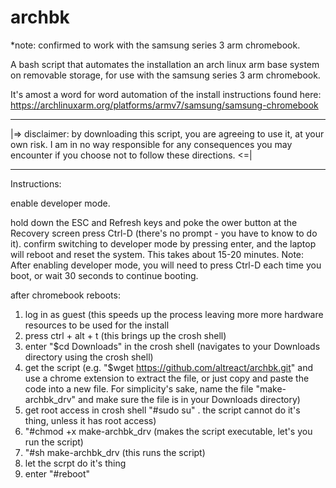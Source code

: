 # archbk

*note: confirmed to work with the samsung series 3 arm chromebook.

A bash script that automates the installation an arch linux arm base system on removable storage, for use with the samsung series 3 arm chromebook. 

It's amost a word for word automation of the install instructions found here: https://archlinuxarm.org/platforms/armv7/samsung/samsung-chromebook


*****
|=>  disclaimer: by downloading this script, you are agreeing to use it, at your own risk. I am in no way responsible for any consequences you may encounter if you choose not to follow these directions. <=|
*****


Instructions:

enable developer mode.

  hold down the ESC and Refresh keys and poke the ower button
  at the Recovery screen press Ctrl-D (there's no prompt - you have to know to do it).
  confirm switching to developer mode by pressing enter, and the laptop will reboot and reset the system. This takes about 15-20 minutes.
  Note: After enabling developer mode, you will need to press Ctrl-D each time you boot, or wait 30 seconds to continue booting.
  
  after chromebook reboots:
  
  1) log in as guest (this speeds up the process leaving more more hardware resources to be used for the install
  2) press ctrl + alt + t (this brings up the crosh shell)
  3) enter "$cd Downloads" in the crosh shell (navigates to your Downloads directory using the crosh shell)
  4) get the script (e.g. "$wget https://github.com/altreact/archbk.git" and use a chrome extension to extract the file, or just copy and paste the code into a new file. For simplicity's sake, name the file "make-archbk_drv" and make sure the file is in your Downloads directory)
  5) get root access in crosh shell "#sudo su" . the script cannot do it's thing, unless it has root access)
  6) "#chmod +x make-archbk_drv (makes the script executable, let's you run the script)
  7) "#sh make-archbk_drv (this runs the script)
  8) let the scrpt do it's thing
  9) enter "#reboot" 
